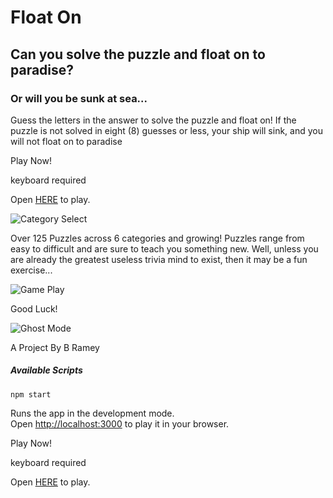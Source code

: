 # Float On

## Can you solve the puzzle and float on to paradise? 

### Or will you be sunk at sea...

Guess the letters in the answer to solve the puzzle and float on! If the puzzle 
is not solved in eight (8) guesses or less, your ship will sink, and you will not
float on to paradise


Play Now!


keyboard required


Open [HERE](https://bramey-git.github.io/float-on/) to play.


![Category Select](./public//images/game/float-on-v1-home.png)

Over 125 Puzzles across 6 categories and growing! Puzzles range from easy to 
difficult and are sure to teach you something new. Well, unless you are already
the greatest useless trivia mind to exist, then it may be a fun exercise...

![Game Play](./public//images/game/float-on-v1-gameplay.png)

Good Luck!

![Ghost Mode](./public//images/game/float-on-v1-ghost.png)

A Project By B Ramey

##### Available Scripts

`npm start`

Runs the app in the development mode.\
Open [http://localhost:3000](http://localhost:3000) to play it in your browser.


Play Now!


keyboard required


Open [HERE](https://bramey-git.github.io/float-on/) to play.
